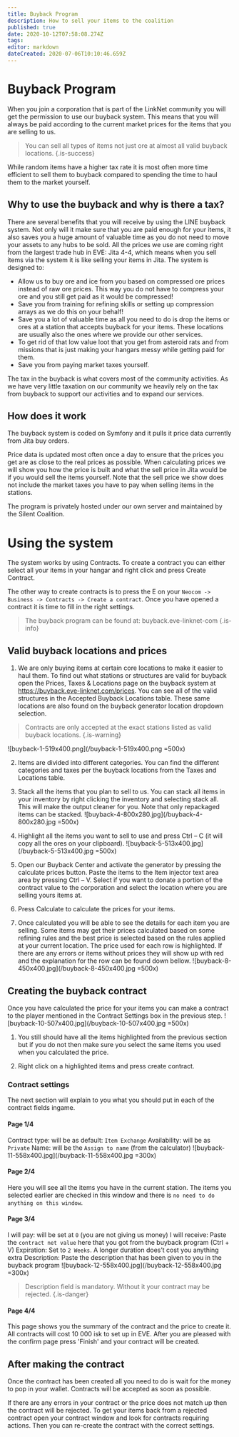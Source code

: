 ```yaml
---
title: Buyback Program
description: How to sell your items to the coalition
published: true
date: 2020-10-12T07:58:08.274Z
tags: 
editor: markdown
dateCreated: 2020-07-06T10:10:46.659Z
---
```


# Buyback Program
When you join a corporation that is part of the LinkNet community you will get the permission to use our buyback system. This means that you will always be paid according to the current market prices for the items that you are selling to us. 

> You can sell all types of items not just ore at almost all valid buyback locations.
{.is-success}

While random items have a higher tax rate it is most often more time efficient to sell them to buyback compared to spending the time to haul them to the market yourself.

## Why to use the buyback and why is there a tax?
There are several benefits that you will receive by using the LINE buyback system. Not only will it make sure that you are paid enough for your items, it also saves you a huge amount of valuable time as you do not need to move your assets to any hubs to be sold. All the prices we use are coming right from the largest trade hub in EVE: Jita 4-4, which means when you sell items via the system it is like selling your items in Jita. The system is designed to:

- Allow us to buy ore and ice from you based on compressed ore prices instead of raw ore prices. This way you do not have to compress your ore and you still get paid as it would be compressed!
- Save you from training for refining skills or setting up compression arrays as we do this on your behalf!
- Save you a lot of valuable time as all you need to do is drop the items or ores at a station that accepts buyback for your items. These locations are usually also the ones where we provide our other services.
- To get rid of that low value loot that you get from asteroid rats and from missions that is just making your hangars messy while getting paid for them.
- Save you from paying market taxes yourself.

The tax in the buyback is what covers most of the community activities. As we have very little taxation on our community we heavily rely on the tax from buyback to support our activities and to expand our services.

## How does it work
The buyback system is coded on Symfony and it pulls it price data currently from Jita buy orders. 

Price data is updated most often once a day to ensure that the prices you get are as close to the real prices as possible. When calculating prices we will show you how the price is built and what the sell price in Jita would be if you would sell the items yourself. Note that the sell price we show does not include the market taxes you have to pay when selling items in the stations.

The program is privately hosted under our own server and maintained by the Silent Coalition.

# Using the system
The system works by using Contracts. To create a contract you can either select all your items in your hangar and right click and press Create Contract. 

The other way to create contracts is to press the E on your `Neocom -> Business -> Contracts -> Create a contract`. Once you have opened a contract it is time to fill in the right settings.

> The buyback program can be found at: buyback.eve-linknet-com
{.is-info}

## Valid buyback locations and prices
1. We are only buying items at certain core locations to make it easier to haul them. To find out what stations or structures are valid for buyback open the Prices, Taxes & Locations page on the buyback system at https://buyback.eve-linknet.com/prices. You can see all of the valid structures in the Accepted Buyback Locations table. These same locations are also found on the buyback generator location dropdown selection.

> Contracts are only accepted at the exact stations listed as valid buyback locations.
{.is-warning}

![buyback-1-519x400.png](/buyback-1-519x400.png =500x)

2. Items are divided into different categories. You can find the different categories and taxes per the buyback locations from the Taxes and Locations table.

3. Stack all the items that you plan to sell to us. You can stack all items in your inventory by right clicking the inventory and selecting stack all. This will make the output cleaner for you. Note that only repackaged items can be stacked.
![buyback-4-800x280.jpg](/buyback-4-800x280.jpg =500x)

4. Highlight all the items you want to sell to use and press Ctrl – C (it will copy all the ores on your clipboard).
![buyback-5-513x400.jpg](/buyback-5-513x400.jpg =500x)

5. Open our Buyback Center and activate the generator by pressing the calculate prices button. Paste the items to the Item injector text area area by pressing Ctrl – V. Select if you want to donate a portion of the contract value to the corporation and select the location where you are selling yours items at.

6. Press Calculate to calculate the prices for your items.

7. Once calculated you will be able to see the details for each item you are selling. Some items may get their prices calculated based on some refining rules and the best price is selected based on the rules applied at your current location. The price used for each row is highlighted. If there are any errors or items without prices they will show up with red and the explanation for the row can be found down bellow.
![buyback-8-450x400.jpg](/buyback-8-450x400.jpg =500x)

## Creating the buyback contract
Once you have calculated the price for your items you can make a contract to the player mentioned in the Contract Settings box in the previous step.
![buyback-10-507x400.jpg](/buyback-10-507x400.jpg =500x)

1. You still should have all the items highlighted from the previous section but if you do not then make sure you select the same items you used when you calculated the price.

2. Right click on a highlighted items and press create contract.

### Contract settings
The next section will explain to you what you should put in each of the contract fields ingame.

#### Page 1/4
Contract type: will be as default: `Item Exchange`
Availability: will be as `Private`
Name: will be the `Assign to name` (from the calculator)
![buyback-11-558x400.jpg](/buyback-11-558x400.jpg =300x)

#### Page 2/4
Here you will see all the items you have in the current station. The items you selected earlier are checked in this window and there is `no need to do anything on this window`.

#### Page 3/4
I will pay: will be set at `0` (you are not giving us money)
I will receive: Paste the `contract net value` here that you got from the buyback program (Ctrl + V)
Expiration: Set to `2 Weeks`. A longer duration does’t cost you anything extra
Description: Paste the description that has been given to you in the buyback program
![buyback-12-558x400.jpg](/buyback-12-558x400.jpg =300x)

> Description field is mandatory. Without it your contract may be rejected.
{.is-danger}

#### Page 4/4
This page shows you the summary of the contract and the price to create it. All contracts will cost 10 000 isk to set up in EVE. After you are pleased with the confirm page press 'Finish' and your contract will be created.

## After making the contract
Once the contract has been created all you need to do is wait for the money to pop in your wallet. Contracts will be accepted as soon as possible.

If there are any errors in your contract or the price does not match up then the contract will be rejected. To get your items back from a rejected contract open your contract window and look for contracts requiring actions. Then you can re-create the contract with the correct settings.


